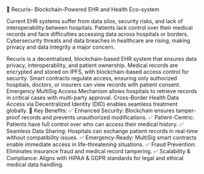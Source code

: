 🔹 Recuris– Blockchain-Powered EHR and Health Eco-system

Current EHR systems suffer from data silos, security risks, and lack of interoperability between hospitals.
Patients lack control over their medical records and face difficulties accessing data across hospitals or borders.
Cybersecurity threats and data breaches in healthcare are rising, making privacy and data integrity a major concern.
 

Recuris is a decentralized, blockchain-based EHR system that ensures data privacy, interoperability, and patient ownership.
Medical records are encrypted and stored on IPFS, with blockchain-based access control for security.
Smart contracts regulate access, ensuring only authorized hospitals, doctors, or insurers can view records with patient consent.
Emergency MultiSig Access Mechanism allows hospitals to retrieve records in critical cases with multi-party approval.
Cross-Border Health Data Access via Decentralized Identity (DID) enables seamless treatment globally.
🔹 Key Benefits:
✅ Enhanced Security: Blockchain ensures tamper-proof records and prevents unauthorized modifications.
✅ Patient-Centric: Patients have full control over who can access their medical history.
✅ Seamless Data Sharing: Hospitals can exchange patient records in real-time without compatibility issues.
✅ Emergency-Ready: MultiSig smart contracts enable immediate access in life-threatening situations.
✅ Fraud Prevention: Eliminates insurance fraud and medical record tampering.
✅ Scalability & Compliance: Aligns with HIPAA & GDPR standards for legal and ethical medical data handling.
